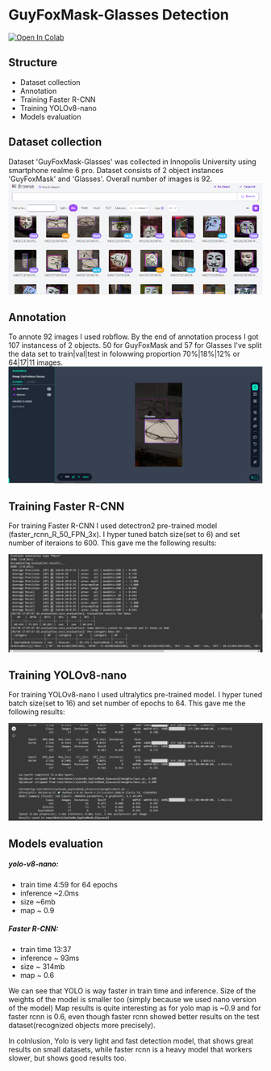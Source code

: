 # GuyFoxMask-Glasses Detection
[![Open In Colab](https://colab.research.google.com/assets/colab-badge.svg)](https://colab.research.google.com/drive/1stJa6AyzndZ2fsadl1cg_sU5tyGXcVTp?usp=sharing)
## Structure

- Dataset collection
- Annotation
- Training Faster R-CNN
- Training YOLOv8-nano
- Models evaluation

## Dataset collection

Dataset 'GuyFoxMask-Glasses' was collected in Innopolis University using smartphone realme 6 pro. Dataset consists of 2 object instances 'GuyFoxMask' and 'Glasses'. Overall number of images is 92.
![alt text](https://github.com/Extrabution/GuyFoxMask-Glasses-Detection/blob/main/images/RoboflowDataset.png?raw=true)

## Annotation

To annote 92 images I used robflow. By the end of annotation process I got 107 instancess of 2 objects. 50 for GuyFoxMask and 57 for Glasses
I've split the data set to train|val|test in folowwing proportion 70%|18%|12% or 64|17|11 images.
![alt text](https://github.com/Extrabution/GuyFoxMask-Glasses-Detection/blob/main/images/RoboflowAnnotate.png?raw=true)

## Training Faster R-CNN

For training Faster R-CNN I used detectron2 pre-trained model (faster_rcnn_R_50_FPN_3x). I hyper tuned batch size(set to 6) and set number of iteraions to 600. This gave me the following results:

![alt text](https://github.com/Extrabution/GuyFoxMask-Glasses-Detection/blob/main/images/FasterRCNN.png?raw=true)

## Training YOLOv8-nano
For training YOLOv8-nano I used ultralytics pre-trained model. I hyper tuned batch size(set to 16) and set number of epochs to 64. This gave me the following results:

![alt text](https://github.com/Extrabution/GuyFoxMask-Glasses-Detection/blob/main/images/Yolov8NanoResults.png?raw=true)


## Models evaluation

##### yolo-v8-nano:

- train time 4:59 for 64 epochs
- inference ~2.0ms
- size ~6mb
- map ~ 0.9

##### Faster R-CNN:

- train time 13:37
- inference ~ 93ms
- size ~ 314mb
- map ~ 0.6

We can see that YOLO is way faster in train time and inference. Size of the weights of the model is smaller too (simply because we used nano version of the model) Map results is quite interesting as for yolo map is ~0.9 and for faster rcnn is 0.6, even though faster rcnn showed better results on the test dataset(recognized objects more precisely).

In colnlusion, Yolo is very light and fast detection model, that shows great results on small datasets, while faster rcnn is a heavy model that workers slower, but shows good results too.
